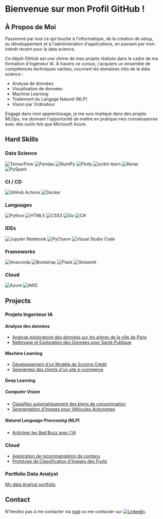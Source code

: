 
# Bienvenue sur mon Profil GitHub !

## À Propos de Moi

Passionné par tout ce qui touche à l'informatique, de la création de setup, au développement et à l'administration d'applications, en passant par mon intérêt récent pour la data science.

Ce dépôt GitHub est une vitrine de mes projets réalisés dans le cadre de ma formation d'Ingénieur IA. À travers ce cursus, j'acquiers un ensemble de compétences techniques variées, couvrant les domaines clés de la data science :

- Analyse de données
- Visualisation de données
- Machine Learning
- Traitement du Langage Naturel (NLP)
- Vision par Ordinateur
  
Engagé dans mon apprentissage, je me suis impliqué dans des projets MLOps, me donnant l'opportunité de mettre en pratique mes connaissances avec des outils tels que Microsoft Azure.



## Hard Skills

### Data Science
![TensorFlow](https://img.shields.io/badge/TensorFlow-%23FF6F00.svg?style=flat&logo=TensorFlow&logoColor=white)
![Pandas](https://img.shields.io/badge/Pandas-%23150458.svg?style=flat&logo=Pandas&logoColor=white)
![NumPy](https://img.shields.io/badge/NumPy-%23013243.svg?style=flat&logo=NumPy&logoColor=white)
![Plotly](https://img.shields.io/badge/Plotly-%233F4F75.svg?style=flat&logo=Plotly&logoColor=white)
![scikit-learn](https://img.shields.io/badge/scikit--learn-%23F7931E.svg?style=flat&logo=scikit-learn&logoColor=white)
![Keras](https://img.shields.io/badge/Keras-%23D00000.svg?style=flat&logo=Keras&logoColor=white)
![PySpark](https://img.shields.io/badge/PySpark-E2183C?style=flat&logo=ApacheSpark&logoColor=white)

### CI / CD
![GitHub Actions](https://img.shields.io/badge/GitHub%20Actions-%232088FF.svg?style=flat&logo=GitHub%20Actions&logoColor=white)
![Docker](https://img.shields.io/badge/Docker-%230db7ed.svg?style=flat&logo=Docker&logoColor=white)


### Languages
![Python](https://img.shields.io/badge/Python-%2314354C.svg?style=flat&logo=Python&logoColor=white)
![HTML5](https://img.shields.io/badge/HTML5-%23E34F26.svg?style=flat&logo=HTML5&logoColor=white)
![CSS3](https://img.shields.io/badge/CSS3-%231572B6.svg?style=flat&logo=CSS3&logoColor=white)
![Go](https://img.shields.io/badge/Go-%2300ADD8.svg?style=flat&logo=Go&logoColor=white)
![C#](https://img.shields.io/badge/C%23-%23239120.svg?style=flat&logo=C%20Sharp&logoColor=white)

### IDEs
![Jupyter Notebook](https://img.shields.io/badge/Jupyter-%23F37626.svg?style=flat&logo=Jupyter&logoColor=white)
![PyCharm](https://img.shields.io/badge/PyCharm-%23000000.svg?style=flat&logo=PyCharm&logoColor=white)
![Visual Studio Code](https://img.shields.io/badge/Visual%20Studio%20Code-%23007ACC.svg?style=flat&logo=Visual%20Studio%20Code&logoColor=white)

### Frameworks
![Anaconda](https://img.shields.io/badge/Anaconda-%2344A833.svg?style=flat&logo=Anaconda&logoColor=white)
![Bootstrap](https://img.shields.io/badge/Bootstrap-%23563D7C.svg?style=flat&logo=Bootstrap&logoColor=white)
![Flask](https://img.shields.io/badge/Flask-%23000000.svg?style=flat&logo=Flask&logoColor=white)
![Streamlit](https://img.shields.io/badge/Streamlit-%23FF4B4B.svg?style=flat&logo=Streamlit&logoColor=white)

### Cloud
![Azure](https://img.shields.io/badge/Microsoft%20Azure-%230072C6.svg?style=flat&logo=Microsoft%20Azure&logoColor=white)
![AWS](https://img.shields.io/badge/Amazon%20AWS-%23232F3E.svg?style=flat&logo=Amazon%20AWS&logoColor=white)



## Projects
### Projets Ingenieur IA 
#### Analyse des données
- [Analyse exploratoire des données sur les arbres de la ville de Paris](https://github.com/Zaccaria-Amillou/OC_IA/blob/main/Arbres_Paris/README.md)
- [Nettoyage et Exploration des Données pour Santé Publique](https://github.com/Zaccaria-Amillou/OC_IA/blob/main/openfoodfacts/readme.md)
#### Machine Learning
- [Développement d'un Modèle de Scoring Crédit ](https://github.com/Zaccaria-Amillou/OC_IA/blob/main/modele_scoring/README.md)
- [Segmentez des clients d'un site e-commerce](https://github.com/Zaccaria-Amillou/OCIA5/blob/main/README.md)
#### Deep Learning
##### Computer Vision
- [Classifiez automatiquement des biens de consommation](https://github.com/Zaccaria-Amillou/OCIA6/blob/main/README.md)
- [Segmentation d'Images pour Véhicules Autonomes](https://github.com/Zaccaria-Amillou/ociap8/blob/main/README.md)
##### Natural Language Processing (NLP)
- [Anticiper les Bad Buzz avec l'IA](https://github.com/Zaccaria-Amillou/OCIA7/blob/main/README.md)
### Cloud
- [Application de recommandation de contenu](https://github.com/Zaccaria-Amillou/ociap10/tree/main#readme)
- [Prototype de Classification d'Images des Fruits](https://github.com/Zaccaria-Amillou/OCIA11/blob/main/README.md)
### Portfolio Data Analyst
[My data Analyst portfolio](https://github.com/Zaccaria-Amillou/Data-Analyst-projets-formation)

## Contact
N'hésitez pas à me contacter via [mail](mailto:zaccaria.amillou@gmail.com) ou me contacter sur [![LinkedIn](https://img.shields.io/badge/LinkedIn-Connect-blue)](https://www.linkedin.com/in/zaccaria-amillou-1a5477231/).

